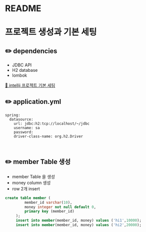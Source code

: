 # README

# 프로젝트 생성과 기본 세팅

## ✏️ dependencies

- JDBC API
- H2 database
- lombok

[🔗 intellij 프로젝트 기본 세팅](https://github.com/choideakook/TIL/blob/main/Spring/0%20Spring%20TIL/Intellij%20프로젝트%20생성후%20기본%20세팅.md)

## ✏️ application.yml

```
spring:
  datasource:
    url: jdbc:h2:tcp://localhost/~/jdbc
    username: sa
    password:
    driver-class-name: org.h2.Driver
```

<br>

## ✏️ member Table 생성

- member Table 을 생성
- money column 생성
- row 2개 insert

```sql
create table member (
         member_id varchar(10),
         money integer not null default 0,
         primary key (member_id)
     );
     insert into member(member_id, money) values ('hi1',10000);
     insert into member(member_id, money) values ('hi2',20000);
```